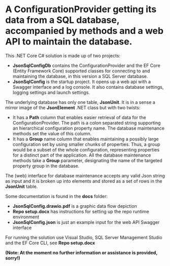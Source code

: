 ﻿# A ConfigurationProvider getting its data from a SQL database, accompanied by methods and a web API to maintain the database.

This .NET Core C# solution is made up of two projects:

- **JsonSqlConfigDb** contains the ConfigurationProvider and the EF Core (Entity Framework Core) supported classes for connecting to and maintaining the database, in this version a SQL Server database.
- **JsonSqlConfig** is the startup project. It opens up a web api with a Swagger interface and a log console. It also contains database settings, logging settings and launch settings.

The underlying database has only one table, **JsonUnit**. It is in a sense a mirror image of  the **JsonElement** .NET class but with two twists:

- It has a **Path** column that enables easier retrieval of data for the ConfigurationProvider. The path is a colon separated string supporting an hierarchical configuration property name. The database maintenance methods set the value of this column.
- It has a **Group** name column that enables maintaining a possibly large configuration set by using smaller chunks of properties. Thus, a group would be a subset of the whole configuration, representing properties for a distinct part of the application. All the database maintenance methods take a **Group** parameter, designating the name of the targeted property group in the database.

The (web) interface for database maintenance accepts any valid Json string as input and it is broken up into elements and stored as a set of rows in the **JsonUnit** table.

Some documentation is found in the **docs** folder:
- **JsonSqlConfig.drawio.pdf** is a graphic data flow depiction
- **Repo setup.docx** has instructions for setting up the repo runtime environment
- **JsonSqlConfig.json** is just an example input for the web API Swagger interface

For running the solution use Visual Studio, SQL Server Management Studio and the EF Core CLI, see **Repo setup.docx**

**(Note: At the moment no further information or assistance is provided, sorry!)**